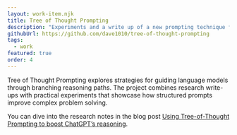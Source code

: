```yaml
---
layout: work-item.njk
title: Tree of Thought Prompting
description: "Experiments and a write up of a new prompting technique for Large Language Models like ChatGPT."
githubUrl: https://github.com/dave1010/tree-of-thought-prompting
tags:
  - work
featured: true
order: 4
---
```

Tree of Thought Prompting explores strategies for guiding language models through branching reasoning paths. The project
combines research write-ups with practical experiments that showcase how structured prompts improve complex problem solving.

You can dive into the research notes in the blog post [Using Tree-of-Thought Prompting to boost ChatGPT’s reasoning](/blog/2023/05/using-tree-of-thought-prompting-to-boost-chatgpts-reasoning/).
